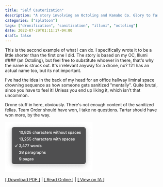 ```yaml
---
title: "Self Cauterization"
description: "A story involving an Octoling and Kamabo Co. Glory to Tartar, I guess?"
categories: ["splatoon"]
tags: ["dronification", "sanitization", "illumi", "octoling"]
date: 2022-07-29T01:11:17-04:00
draft: false
---
```


This is the second example of what I can do. I specifically wrote it to be a little shorter than the first one I did. The story is based on my OC, Illumi #### (an Octoling), but feel free to substitute whoever in there, that's why the name is struck out. It's irrelevant anyway for a drone, no? 121 has an actual name too, but its not important.

I've had the idea in the back of my head for an office hallway liminal space drowning sequence as how someone gets sanitized "mentally". Quite brutal, since you have to feel it! Unless you end up liking it, which isn't that uncommon.

Drone stuff in here, obviously. There's not enough content of the sanitized fellas. Team Order should have won, I take no questions. Tartar should have won more, by the way.

![](/img/self_cauterization_wordcount.png)

[[ Download PDF ]](https://cdn.discordapp.com/attachments/1000957255920914465/1002445149172928572/Self_Cauterization.pdf) | [[ Read Online ]](https://idx01.whistler.page/build/self-cauterization/) | [[ View on fA ]](https://www.furaffinity.net/view/48307438/)
